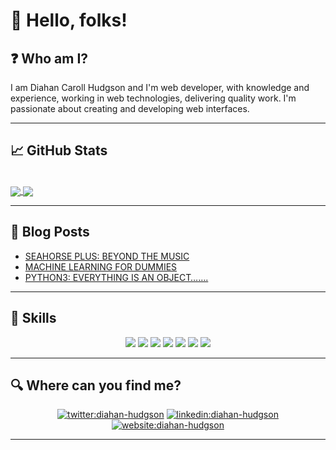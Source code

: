 # :wave: Hello, folks!  

## :question: Who am I?

<p align='center'>

I am Diahan Caroll Hudgson and I'm web developer, with knowledge and experience, working in web technologies, delivering quality work. I'm passionate about creating and developing web interfaces.

</p>

***

## :chart_with_upwards_trend:  GitHub Stats

<br>
<a href="https://github.com/Caroll1889/">
  <img align="center" src="https://github-readme-stats.vercel.app/api/top-langs/?username=Caroll1889&langs_count=8&layout=compact"/>
</a>

<a href="https://github.com/Caroll1889/">
  <img align="center" src="https://github-readme-stats.vercel.app/api?username=Caroll1889&show_icons=true&theme=dracula" />
</a>

***

## :newspaper: Blog Posts
* [SEAHORSE PLUS: BEYOND THE MUSIC](https://medium.com/@carollhudgson/seahorse-plus-beyond-the-music-868e8f8451b2) 
* [MACHINE LEARNING FOR DUMMIES](https://medium.com/@carollhudgson/machine-learning-for-dummies-ef27ff6d87c0)
* [PYTHON3: EVERYTHING IS AN OBJECT…….](https://medium.com/@carollhudgson/python3-mutable-immutable-everything-is-object-d2c004f2705c)

***

## 	:rocket: Skills

<p align="center">
<img src="https://img.icons8.com/ios/100/000000/html-filetype--v2.png"/>
<img src="https://img.icons8.com/color/100/000000/css3.png"/>
<img src="https://img.icons8.com/color/100/000000/javascript.png"/>
<img src="https://img.icons8.com/color/96/000000/bootstrap.png"/>
<img src="https://img.icons8.com/ios-glyphs/100/000000/github.png"/>
<img src="https://img.icons8.com/color/100/000000/mongodb.png"/>
<img src="https://img.icons8.com/color/100/000000/python.png"/>
</p>

***

## :mag: Where can you find me?

<p align="center">
<a href="https://twitter.com/diacaroll" target="_blank">
    <img src="https://img.icons8.com/bubbles/100/000000/twitter.png"/ alt="twitter:diahan-hudgson"></a>
<a href="https://www.linkedin.com/in/diahan-hudgson/" target="_blank">
    <img src="https://img.icons8.com/bubbles/100/000000/linkedin.png"/ alt="linkedin:diahan-hudgson"></a>
<a href="https://diahancaroll.vercel.app/" target="_blank">    
    <img src="https://img.icons8.com/bubbles/100/000000/web.png"/ alt="website:diahan-hudgson"></a>
</p>

***

